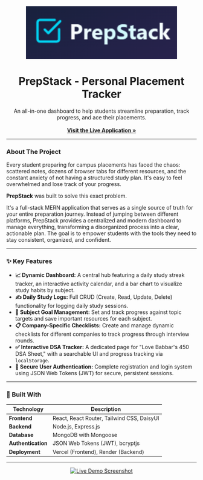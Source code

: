 <div align="center">
  <img src="./client/public/Logo.png" alt="PrepStack Logo" width="400"/>
  <br/>
  <h1 align="center">PrepStack - Personal Placement Tracker</h1>
  <p align="center">
    An all-in-one dashboard to help students streamline preparation, track progress, and ace their placements.
    <br />
    <br />
    <a href="https://prep-stack-eta.vercel.app/" target="_blank"><strong>Visit the Live Application »</strong></a>
  </p>
</div>

---

### About The Project

Every student preparing for campus placements has faced the chaos: scattered notes, dozens of browser tabs for different resources, and the constant anxiety of not having a structured study plan. It's easy to feel overwhelmed and lose track of your progress.

**PrepStack** was built to solve this exact problem.

It's a full-stack MERN application that serves as a single source of truth for your entire preparation journey. Instead of jumping between different platforms, PrepStack provides a centralized and modern dashboard to manage everything, transforming a disorganized process into a clear, actionable plan. The goal is to empower students with the tools they need to stay consistent, organized, and confident.

---

### ✨ Key Features

* **📈 Dynamic Dashboard:** A central hub featuring a daily study streak tracker, an interactive activity calendar, and a bar chart to visualize study habits by subject.
* **✍️ Daily Study Logs:** Full CRUD (Create, Read, Update, Delete) functionality for logging daily study sessions.
* **🎯 Subject Goal Management:** Set and track progress against topic targets and save important resources for each subject.
* **📋 Company-Specific Checklists:** Create and manage dynamic checklists for different companies to track progress through interview rounds.
* **✅ Interactive DSA Tracker:** A dedicated page for "Love Babbar's 450 DSA Sheet," with a searchable UI and progress tracking via `localStorage`.
* **🔐 Secure User Authentication:** Complete registration and login system using JSON Web Tokens (JWT) for secure, persistent sessions.

---

### 🧰 Built With

| Technology         | Description                               |
| ------------------ | ----------------------------------------- |
| **Frontend** | React, React Router, Tailwind CSS, DaisyUI|
| **Backend** | Node.js, Express.js                       |
| **Database** | MongoDB with Mongoose                     |
| **Authentication** | JSON Web Tokens (JWT), bcryptjs           |
| **Deployment** | Vercel (Frontend), Render (Backend)       |

---

<p align="center">
  <a href="https://prep-stack-eta.vercel.app/" target="_blank">
    <img src"./client/public/ScreenShot.png" alt="Live Demo Screenshot" width="800"/>
  </a>
</p>
